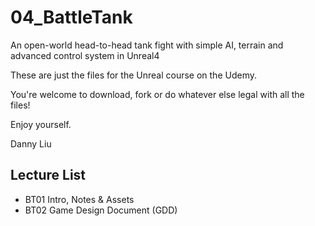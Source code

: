 # 04_BattleTank
An open-world head-to-head tank fight with simple AI, terrain and advanced control system in Unreal4

These are just the files for the Unreal course on the Udemy. 

You're welcome to download, fork or do whatever else legal with all the files!

Enjoy yourself.

Danny Liu


## Lecture List
* BT01 Intro, Notes & Assets
* BT02 Game Design Document (GDD)

